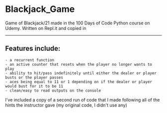 # Blackjack_Game
Game of Blackjack/21 made in the 100 Days of Code Python course on Udemy. Written on Repl.it and copied in


**************************************************************************************************

## Features include:
```
- a recurrent function
- an active counter that resets when the player no longer wants to play
- ability to hit/pass indefinitely until either the dealer or player busts or the player passes
- aces being equal to 11 or 1 depending on if the dealer or player would bust for it to be 11
- clean/easy to read outputs on the console
```

I've included a copy of a second run of code that I made following all of the hints the instructor gave (my original code, I didn't use any)

